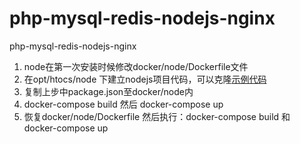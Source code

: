 # php-mysql-redis-nodejs-nginx
php-mysql-redis-nodejs-nginx
1. node在第一次安装时候修改docker/node/Dockerfile文件
2. 在opt/htocs/node 下建立nodejs项目代码，可以克隆[示例代码](https://github.com/ccoenraets/react-trader)
3. 复制上步中package.json至docker/node内
4. docker-compose build 然后  docker-compose up
5. 恢复docker/node/Dockerfile 然后执行：docker-compose build 和 docker-compose up
